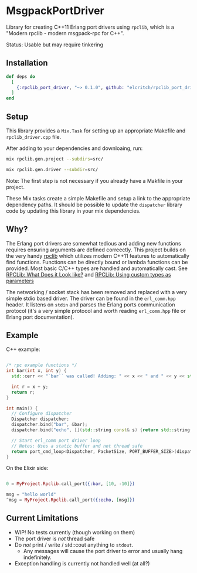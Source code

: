 # MsgpackPortDriver

Library for creating C++11 Erlang port drivers using `rpclib`, which is a "Modern rpclib - modern msgpack-rpc for C++".

Status: Usable but may require tinkering

## Installation

```elixir
def deps do
  [
    {:rpclib_port_driver, "~> 0.1.0", github: "elcritch/rpclib_port_driver"},
  ]
end
```

## Setup

This library provides a `Mix.Task` for setting up an appropriate Makefile and `rpclib_driver.cpp` file. 

After adding to your dependencies and downloaing, run:

```sh
mix rpclib.gen.project --subdirs=src/
```

```sh
mix rpclib.gen.driver --subdir=src/
```

Note: The first step is not necessary if you already have a Makfile in your project.

These Mix tasks create a simple Makefile and setup a link to the appropriate dependency paths. It should be possible to update the `dispatcher` library code by updating this library in your mix dependencies. 

## Why?

The Erlang port drivers are somewhat tedious and adding new functions requires ensuring arguments are defined correectly. This project builds on the very handy [rpclib](http://rpclib.net/) which utilizes modern C++11 features to automatically find functions. Functions can be directly bound or lambda functions can be provided. Most basic C/C++ types are handled and automatically cast. See [RPCLib: What Does it Look like?](http://rpclib.net/#what-does-it-look-like) and [RPCLib: Using custom types as parameters](http://rpclib.net/primer/#using-custom-types-as-parameters) 

The networking / socket stack has been removed and replaced with a very simple stdio based driver. The driver can be found in the `erl_comm.hpp` header. It listens on `stdin` and parses the Erlang ports communication protocol (it's a very simple protocol and worth reading `erl_comm.hpp` file or Erlang port documentation). 

## Example

C++ example:

```c++

/* rpc example functions */
int bar(int x, int y) {
  std::cerr << "`bar`` was called! Adding: " << x << " and " << y << std::endl;

  int r = x + y;
  return r;
}

int main() {
  // Configure dispatcher
  Dispatcher dispatcher;
  dispatcher.bind("bar", &bar);
  dispatcher.bind("echo", [](std::string const& s) {return std::string("> ") + s;});

  // Start erl_comm port driver loop
  // Notes: Uses a static buffer and not thread safe
  return port_cmd_loop<Dispatcher, PacketSize, PORT_BUFFER_SIZE>(dispatcher);
}
```

On the Elixir side:

```elixir

0 = MyProject.Rpclib.call_port({:bar, [10, -10]})

msg = "hello world"
^msg = MyProject.Rpclib.call_port({:echo, [msg]})
```

## Current Limitations

- WIP! No tests currently (though working on them)
- The port driver is _not_ thread safe
- Do _not_ print / write / std::cout anything to `stdout`.
    + Any messages will cause the port driver to error and usually hang indefinitely. 
- Exception handling is currently not handled well (at all?)


